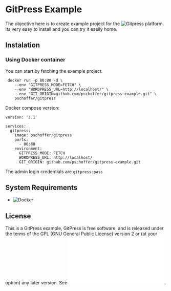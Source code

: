 # GitPress Example

The objective here is to create example project for the ![Gitpress platform](https://github.com/pschoffer/gitpress).
Its very easy to install and you can try it easily home.

## Instalation

 ### Using Docker container
  You can start by fetching the example project.

 ```
  docker run -p 80:80 -d \
     --env "GITPRESS_MODE=FETCH" \
     --env "WORDPRESS_URL=http://localhost/" \
     --env "GIT_ORIGIN=github.com/pschoffer/gitpress-example.git" \
     pschoffer/gitpress
 ```

Docker compose version:

 ```
 version: '3.1'

 services:
   gitpress:
     image: pschoffer/gitpress
     ports:
       - 80:80
     environment:
       GITPRESS_MODE: FETCH
       WORDPRESS_URL: http://localhost/
       GIT_ORIGIN: github.com/pschoffer/gitpress-example.git
 ```

The admin login credentials are `gitpress:pass`		

## System Requirements

- ![Docker](https://www.docker.com/) 

## License
This is a GitPress example, GitPress is free software, and is released under the terms of the <abbr>GPL</abbr> (GNU General Public License) version 2 or (at your option) any later version. See ![license.txt](license.txt).




